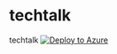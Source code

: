 # techtalk
techtalk
[![Deploy to Azure](https://azuredeploy.net/deploybutton.svg)](https://deploy.azure.com/?repository=https://github.com/hadr10/techtalk/blob/master/basicvm.json?ptmpl=https://github.com/hadr10/techtalk/blob/master/basicvm.parameters.json)
